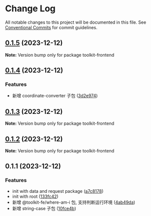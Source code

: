 # Change Log

All notable changes to this project will be documented in this file.
See [Conventional Commits](https://conventionalcommits.org) for commit guidelines.

## [0.1.5](https://github.com/lexmin0412/toolkit-fe/compare/v0.1.4...v0.1.5) (2023-12-12)

**Note:** Version bump only for package toolkit-frontend





## [0.1.4](https://github.com/lexmin0412/toolkit-fe/compare/v0.1.3...v0.1.4) (2023-12-12)


### Features

* 新增 coordinate-converter 子包 ([3d2e974](https://github.com/lexmin0412/toolkit-fe/commit/3d2e974782715481ddd62462e430de7c557fd1e5))





## [0.1.3](https://github.com/lexmin0412/toolkit-js/compare/v0.1.2...v0.1.3) (2023-12-12)

**Note:** Version bump only for package toolkit-frontend





## [0.1.2](https://github.com/lexmin0412/toolkit-js/compare/v0.1.1...v0.1.2) (2023-12-12)

**Note:** Version bump only for package toolkit-frontend





## 0.1.1 (2023-12-12)


### Features

* init with data and request package ([a7c8178](https://github.com/lexmin0412/toolkit-js/commit/a7c81781d0d85a337f42957fc7b144ed80122c0d))
* init with root ([133fc42](https://github.com/lexmin0412/toolkit-js/commit/133fc42bbd39ebe3aa4687f754f1e8a5426e42ed))
* 新增 @toolkit-fe/where-am-i 包, 支持判断运行环境 ([4ab49da](https://github.com/lexmin0412/toolkit-js/commit/4ab49daf2f21d6e6a294ab36b576c253af753095))
* 新增 string-case 子包 ([10fce4b](https://github.com/lexmin0412/toolkit-js/commit/10fce4b69dccde2986367fb84e47173beb402323))
